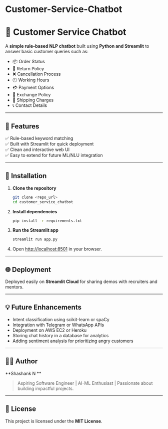 # Customer-Service-Chatbot
# 🤖 Customer Service Chatbot

A **simple rule-based NLP chatbot** built using **Python and Streamlit** to answer basic customer queries such as:

- 📦 Order Status
- 🔄 Return Policy
- ❌ Cancellation Process
- 🕘 Working Hours
- 💳 Payment Options
- 🔁 Exchange Policy
- 🚚 Shipping Charges
- 📞 Contact Details

---

## 🚀 Features

✅ Rule-based keyword matching  
✅ Built with Streamlit for quick deployment  
✅ Clean and interactive web UI  
✅ Easy to extend for future ML/NLU integration

---

## 🔧 Installation

1. **Clone the repository**
    ```bash
    git clone <repo_url>
    cd customer_service_chatbot
    ```

2. **Install dependencies**
    ```bash
    pip install -r requirements.txt
    ```

3. **Run the Streamlit app**
    ```bash
    streamlit run app.py
    ```

4. Open [http://localhost:8501](http://localhost:8501) in your browser.

---

## 🌐 Deployment

Deployed easily on **Streamlit Cloud** for sharing demos with recruiters and mentors.

---

## 💡 Future Enhancements

- Intent classification using scikit-learn or spaCy  
- Integration with Telegram or WhatsApp APIs  
- Deployment on AWS EC2 or Heroku  
- Storing chat history in a database for analytics  
- Adding sentiment analysis for prioritizing angry customers

---

## 👨‍💻 Author

**Shashank N **

> Aspiring Software Engineer | AI-ML Enthusiast | Passionate about building impactful projects.

---

## 📄 License

This project is licensed under the **MIT License**.


